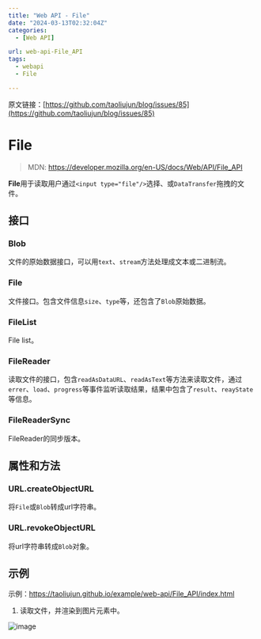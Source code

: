 ```yaml
---
title: "Web API - File"
date: "2024-03-13T02:32:04Z"
categories:
  - [Web API]

url: web-api-File_API
tags:
  - webapi
  - File

---
```



原文链接：[https://github.com/taoliujun/blog/issues/85](https://github.com/taoliujun/blog/issues/85)

<!--hexo

---
url: web-api-File_API
tags:
  - webapi
  - File
---

-->

# File

> MDN: https://developer.mozilla.org/en-US/docs/Web/API/File_API

**File**用于读取用户通过`<input type="file"/>`选择、或`DataTransfer`拖拽的文件。

## 接口

### Blob

文件的原始数据接口，可以用`text`、`stream`方法处理成文本或二进制流。

### File

文件接口。包含文件信息`size`、`type`等，还包含了`Blob`原始数据。

### FileList

File list。

### FileReader

读取文件的接口，包含`readAsDataURL`、`readAsText`等方法来读取文件，通过`errer`、`load`、`progress`等事件监听读取结果，结果中包含了`result`、`reayState`等信息。

### FileReaderSync

FileReader的同步版本。

## 属性和方法

### URL.createObjectURL

将`File`或`Blob`转成url字符串。

### URL.revokeObjectURL

将url字符串转成`Blob`对象。

## 示例

示例：https://taoliujun.github.io/example/web-api/File_API/index.html

1. 读取文件，并渲染到图片元素中。

![image](https://github.com/taoliujun/blog/assets/5689134/0f794817-4be3-4500-b9dd-b626043bc180)




